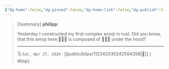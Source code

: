 ```yaml
---
{"dg-home":false,"dg-pinned":false,"dg-home-link":false,"dg-publish":true,"tags":["dgblip"],"disabled rules":["yaml-title","yaml-title-alias","file-name-heading"],"title":"philipp on mastodon @ 2024-04-27","created-date":"2024-04-27T07:36:58","id":112342035242584350,"updated-date":"2025-05-02T08:50:44","dg-path":"blips/112342035242584358.md","permalink":"/blips/112342035242584358/","dgPassFrontmatter":true}
---
```


> [!summary] **philipp**:
>
> Yesterday I constructed my first complex emoji in rust. Did you know, that this emoji here:🧑‍🤝‍🧑 is composed of 🧑🤝🧑 under the hood?
> - - -
>
> 🗓️ `Sat, Apr 27, 2024` · [[public/blips/112342035242584358\|🔗]]
{ #blip}

